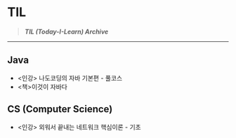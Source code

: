 # TIL
> ***TIL (Today-I-Learn) Archive***
---
## Java
- <인강> 나도코딩의 자바 기본편 - 풀코스
- <책>이것이 자바다
## CS (Computer Science)
- <인강> 외워서 끝내는 네트워크 핵심이론 - 기초
